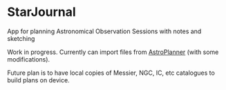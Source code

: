 # StarJournal

App for planning Astronomical Observation Sessions with notes and sketching

Work in progress. Currently can import files from [AstroPlanner](http://astroplanner.net/) (with some modifications).

Future plan is to have local copies of Messier, NGC, IC, etc catalogues to build plans on device.

